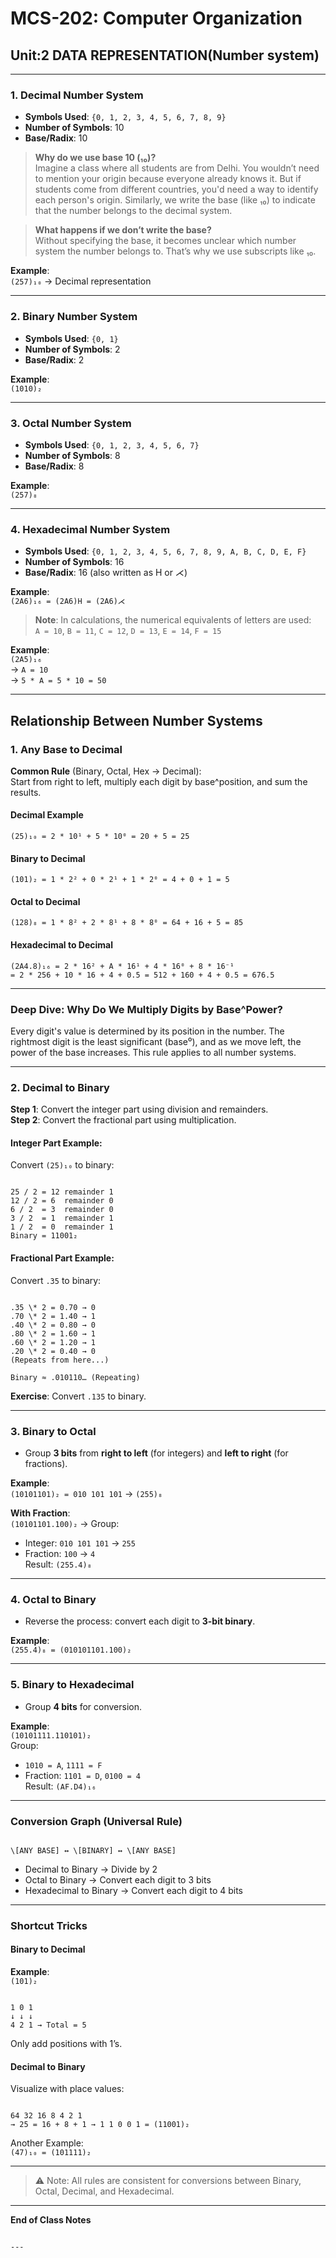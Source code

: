 # MCS-202: Computer Organization  
## Unit:2 DATA REPRESENTATION(Number system)

---

### 1. Decimal Number System

- **Symbols Used**: `{0, 1, 2, 3, 4, 5, 6, 7, 8, 9}`
- **Number of Symbols**: 10  
- **Base/Radix**: 10  

> **Why do we use base 10 (₁₀)?**  
Imagine a class where all students are from Delhi. You wouldn’t need to mention your origin because everyone already knows it. But if students come from different countries, you'd need a way to identify each person's origin. Similarly, we write the base (like ₁₀) to indicate that the number belongs to the decimal system.

> **What happens if we don’t write the base?**  
Without specifying the base, it becomes unclear which number system the number belongs to. That’s why we use subscripts like ₁₀.

**Example**:  
`(257)₁₀` → Decimal representation

---

### 2. Binary Number System

- **Symbols Used**: `{0, 1}`
- **Number of Symbols**: 2  
- **Base/Radix**: 2  

**Example**:  
`(1010)₂`

---

### 3. Octal Number System

- **Symbols Used**: `{0, 1, 2, 3, 4, 5, 6, 7}`
- **Number of Symbols**: 8  
- **Base/Radix**: 8  

**Example**:  
`(257)₈`

---

### 4. Hexadecimal Number System

- **Symbols Used**: `{0, 1, 2, 3, 4, 5, 6, 7, 8, 9, A, B, C, D, E, F}`  
- **Number of Symbols**: 16  
- **Base/Radix**: 16 (also written as H or ⋌)

**Example**:  
`(2A6)₁₆ = (2A6)H = (2A6)⋌`

> **Note**: In calculations, the numerical equivalents of letters are used:  
`A = 10`, `B = 11`, `C = 12`, `D = 13`, `E = 14`, `F = 15`

**Example**:  
`(2A5)₁₆`  
→ `A = 10`  
→ `5 * A = 5 * 10 = 50`

---

## Relationship Between Number Systems

### 1. Any Base to Decimal

**Common Rule** (Binary, Octal, Hex → Decimal):  
Start from right to left, multiply each digit by base^position, and sum the results.

#### Decimal Example  
`(25)₁₀ = 2 * 10¹ + 5 * 10⁰ = 20 + 5 = 25`

#### Binary to Decimal  
`(101)₂ = 1 * 2² + 0 * 2¹ + 1 * 2⁰ = 4 + 0 + 1 = 5`

#### Octal to Decimal  
`(128)₈ = 1 * 8² + 2 * 8¹ + 8 * 8⁰ = 64 + 16 + 5 = 85`

#### Hexadecimal to Decimal  
`(2A4.8)₁₆ = 2 * 16² + A * 16¹ + 4 * 16⁰ + 8 * 16⁻¹`  
`= 2 * 256 + 10 * 16 + 4 + 0.5 = 512 + 160 + 4 + 0.5 = 676.5`

---

### Deep Dive: Why Do We Multiply Digits by Base^Power?

Every digit's value is determined by its position in the number. The rightmost digit is the least significant (base⁰), and as we move left, the power of the base increases. This rule applies to all number systems.

---

### 2. Decimal to Binary

**Step 1**: Convert the integer part using division and remainders.  
**Step 2**: Convert the fractional part using multiplication.

#### Integer Part Example:  
Convert `(25)₁₀` to binary:  
```

25 / 2 = 12 remainder 1
12 / 2 = 6  remainder 0
6 / 2  = 3  remainder 0
3 / 2  = 1  remainder 1
1 / 2  = 0  remainder 1
Binary = 11001₂

```

#### Fractional Part Example:  
Convert `.35` to binary:  
```

.35 \* 2 = 0.70 → 0
.70 \* 2 = 1.40 → 1
.40 \* 2 = 0.80 → 0
.80 \* 2 = 1.60 → 1
.60 \* 2 = 1.20 → 1
.20 \* 2 = 0.40 → 0
(Repeats from here...)

Binary ≈ .010110… (Repeating)

```

**Exercise**: Convert `.135` to binary.

---

### 3. Binary to Octal

- Group **3 bits** from **right to left** (for integers) and **left to right** (for fractions).

**Example**:  
`(10101101)₂ = 010 101 101` → `(255)₈`

**With Fraction**:  
`(10101101.100)₂` → Group:
- Integer: `010 101 101` → `255`
- Fraction: `100` → `4`  
Result: `(255.4)₈`

---

### 4. Octal to Binary

- Reverse the process: convert each digit to **3-bit binary**.

**Example**:  
`(255.4)₈ = (010101101.100)₂`

---

### 5. Binary to Hexadecimal

- Group **4 bits** for conversion.

**Example**:  
`(10101111.110101)₂`  
Group:  
- `1010 = A`, `1111 = F`  
- Fraction: `1101 = D`, `0100 = 4`  
Result: `(AF.D4)₁₆`

---

### Conversion Graph (Universal Rule)

```

\[ANY BASE] ↔ \[BINARY] ↔ \[ANY BASE]

```

- Decimal to Binary → Divide by 2  
- Octal to Binary → Convert each digit to 3 bits  
- Hexadecimal to Binary → Convert each digit to 4 bits

---

### Shortcut Tricks

#### Binary to Decimal

**Example**:  
`(101)₂`  
```

1 0 1
↓ ↓ ↓
4 2 1 → Total = 5

```

Only add positions with 1’s.

#### Decimal to Binary

Visualize with place values:  
```

64 32 16 8 4 2 1
→ 25 = 16 + 8 + 1 → 1 1 0 0 1 = (11001)₂

```

Another Example:  
`(47)₁₀ = (101111)₂`

---

> ⚠️ Note: All rules are consistent for conversions between Binary, Octal, Decimal, and Hexadecimal.

---

**End of Class Notes**
```

---
